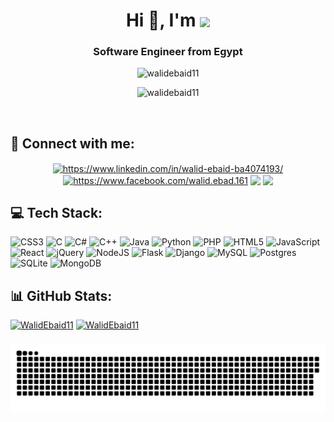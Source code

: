 <h1 align="center">Hi 👋, I'm <img align="center" height="150" src="https://i.imgflip.com/9hopdq.gif"  /></h1>
<h3 align="center">Software Engineer from Egypt</h3>

<p align="center"> <img src="https://komarev.com/ghpvc/?username=walidebaid11&label=Profile%20views&color=0e75b6&style=flat" alt="walidebaid11" /> </p>

<p align="center"> <img src="https://github-profile-trophy.vercel.app/?username=ryo-ma&row=2&column=3"username=ryo-ma&theme=monokai"username=walidebaid11&label=Profile%20views&color=0e75b6&style=flat" alt="walidebaid11" /> </p>

<p align="center"> <a href="https://twitter.com/" target="blank"><img src="https://img.shields.io/twitter/follow/?logo=twitter&style=for-the-badge" alt="" /></a> </p>


<h2>💫 Connect with me:</h2>

<p align="center">
<a href="https://www.linkedin.com/in/walid-ebaid-ba4074193/" target="blank"><img align="center" src="https://raw.githubusercontent.com/rahuldkjain/github-profile-readme-generator/master/src/images/icons/Social/linked-in-alt.svg" alt="https://www.linkedin.com/in/walid-ebaid-ba4074193/" height="30" width="40" /></a>
<a href="https://www.facebook.com/walid.ebad.161/" target="blank"><img align="center" src="https://raw.githubusercontent.com/rahuldkjain/github-profile-readme-generator/master/src/images/icons/Social/facebook.svg" alt="https://www.facebook.com/walid.ebad.161" height="30" width="40" /></a>
    
<img align="center" height="150" src="https://i.imgflip.com/9houos.gif"  />
<img align="center" height="150" src="https://i.imgflip.com/9hoszv.gif"  />    
</p>



<h2>💻 Tech Stack:</h2>

![CSS3](https://img.shields.io/badge/css3-%231572B6.svg?style=for-the-badge&logo=css3&logoColor=white) ![C](https://img.shields.io/badge/c-%2300599C.svg?style=for-the-badge&logo=c&logoColor=white) ![C#](https://img.shields.io/badge/c%23-%23239120.svg?style=for-the-badge&logo=csharp&logoColor=white) ![C++](https://img.shields.io/badge/c++-%2300599C.svg?style=for-the-badge&logo=c%2B%2B&logoColor=white) ![Java](https://img.shields.io/badge/java-%23ED8B00.svg?style=for-the-badge&logo=openjdk&logoColor=white) ![Python](https://img.shields.io/badge/python-3670A0?style=for-the-badge&logo=python&logoColor=ffdd54) ![PHP](https://img.shields.io/badge/php-%23777BB4.svg?style=for-the-badge&logo=php&logoColor=white) ![HTML5](https://img.shields.io/badge/html5-%23E34F26.svg?style=for-the-badge&logo=html5&logoColor=white) ![JavaScript](https://img.shields.io/badge/javascript-%23323330.svg?style=for-the-badge&logo=javascript&logoColor=%23F7DF1E) ![React](https://img.shields.io/badge/react-%2320232a.svg?style=for-the-badge&logo=react&logoColor=%2361DAFB) ![jQuery](https://img.shields.io/badge/jquery-%230769AD.svg?style=for-the-badge&logo=jquery&logoColor=white) ![NodeJS](https://img.shields.io/badge/node.js-6DA55F?style=for-the-badge&logo=node.js&logoColor=white) ![Flask](https://img.shields.io/badge/flask-%23000.svg?style=for-the-badge&logo=flask&logoColor=white) ![Django](https://img.shields.io/badge/django-%23092E20.svg?style=for-the-badge&logo=django&logoColor=white) ![MySQL](https://img.shields.io/badge/mysql-4479A1.svg?style=for-the-badge&logo=mysql&logoColor=white) ![Postgres](https://img.shields.io/badge/postgres-%23316192.svg?style=for-the-badge&logo=postgresql&logoColor=white) ![SQLite](https://img.shields.io/badge/sqlite-%2307405e.svg?style=for-the-badge&logo=sqlite&logoColor=white) ![MongoDB](https://img.shields.io/badge/MongoDB-%234ea94b.svg?style=for-the-badge&logo=mongodb&logoColor=white)





<h2>📊 GitHub Stats:</h2>

<a href="https://github.com/WalidEbaid11"><img src="https://github-readme-stats.vercel.app/api?username=WalidEbaid11&theme=github_dark&hide_border=true&show_icons=true&locale=en" alt="WalidEbaid11" /></a>
<a href="https://github.com/WalidEbaid11"><img src="https://github-readme-stats.vercel.app/api/top-langs?username=WalidEbaid11&theme=github_dark&hide_border=true&show_icons=true&locale=en&layout=compact" alt="WalidEbaid11" /></a>

###

<picture>
    <source media="(prefers-color-scheme: dark)" srcset="https://raw.githubusercontent.com/diegoborba25/diegoborba25/output/github-contribution-grid-snake-dark.svg" />
    <source media="(prefers-color-scheme: light)" srcset="https://raw.githubusercontent.com/diegoborba25/diegoborba25/output/github-contribution-grid-snake.svg" />
    <img alt="github-snake" src="https://raw.githubusercontent.com/diegoborba25/diegoborba25/output/github-contribution-grid-snake.svg"/>
</picture>

###
